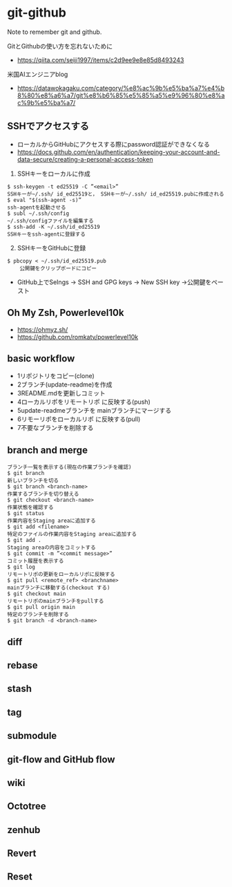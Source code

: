 # git-github
Note to remember git and github.

GitとGithubの使い方を忘れないために<br>
- https://qiita.com/seiji1997/items/c2d9ee9e8e85d8493243

米国AIエンジニアblog<br>
- https://datawokagaku.com/category/%e8%ac%9b%e5%ba%a7%e4%b8%80%e8%a6%a7/git%e8%b6%85%e5%85%a5%e9%96%80%e8%ac%9b%e5%ba%a7/


## SSHでアクセスする
- ローカルからGitHubにアクセスする際にpassword認証ができなくなる
- https://docs.github.com/en/authentication/keeping-your-account-and-data-secure/creating-a-personal-access-token

1. SSHキーをローカルに作成

```
$ ssh-keygen -t ed25519 -C ”<email>”
SSHキーが~/.ssh/ id_ed25519と， SSHキーが~/.ssh/ id_ed25519.pubに作成される
$ eval "$(ssh-agent -s)”
ssh-agentを起動させる 
$ subl ~/.ssh/config
~/.ssh/configファイルを編集する
$ ssh-add -K ~/.ssh/id_ed25519
SSHキーをssh-agentに登録する
```

2. SSHキーをGitHubに登録

```
$ pbcopy < ~/.ssh/id_ed25519.pub
    公開鍵をクリップボードにコピー
```

- GitHub上でSeIngs -> SSH and GPG keys -> New SSH key ->公開鍵をペースト

## Oh My Zsh, Powerlevel10k
- https://ohmyz.sh/
- https://github.com/romkatv/powerlevel10k

## basic workflow

- 1リポジトリをコピー(clone)
- 2ブランチ(update-readme)を作成
- 3README.mdを更新しコミット
- 4ローカルリポをリモートリポ に反映する(push)
- 5update-readmeブランチを mainブランチにマージする
- 6リモーリポをローカルリポ に反映する(pull)
- 7不要なブランチを削除する

## branch and merge

```
ブランチ一覧を表示する(現在の作業ブランチを確認) 
$ git branch
新しいブランチを切る
$ git branch <branch-name>
作業するブランチを切り替える
$ git checkout <branch-name>
作業状態を確認する
$ git status
作業内容をStaging areaに追加する 
$ git add <filename>
特定のファイルの作業内容をStaging areaに追加する 
$ git add .
Staging areaの内容をコミットする
$ git commit -m ”<commit message>”
コミット履歴を表示する
$ git log
リモートリポの更新をローカルリポに反映する
$ git pull <remote_ref> <branchname>
mainブランチに移動する(checkout する) 
$ git checkout main
リモートリポのmainブランチをpullする 
$ git pull origin main
特定のブランチを削除する
$ git branch -d <branch-name>
```

## diff


## rebase


## stash


## tag


## submodule


## git-flow and GitHub flow


## wiki

## Octotree


## zenhub


## Revert


## Reset
